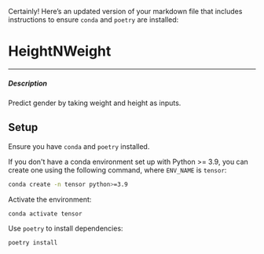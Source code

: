 Certainly! Here’s an updated version of your markdown file that includes instructions to ensure `conda` and `poetry` are installed:

# HeightNWeight

---

##### Description
Predict gender by taking weight and height as inputs.

## Setup

Ensure you have `conda` and `poetry` installed.

If you don't have a conda environment set up with Python >= 3.9, you can create one using the following command, where `ENV_NAME` is `tensor`:

```sh
conda create -n tensor python>=3.9
```

Activate the environment:

```sh
conda activate tensor
```

Use `poetry` to install dependencies:

```sh
poetry install
```
